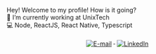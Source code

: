 

Hey! Welcome to my profile! How is it going? <br>
🚀 I’m currently working at UnixTech <br>
💻 Node, ReactJS, React Native, Typescript <br>

<p size=24px align="center">
   <a href="mailto:brunno.cesar@live.com">
    <img src="https://img.shields.io/badge/Email-Send-success" alt="E-mail" style="vertical-align:top; margin:6px 4px">
    </a> 
    
   <a href="https://www.linkedin.com/in/bruno-alarc%C3%A3o-271253103/">
    <img src="https://img.shields.io/badge/LinkedIn-Reach%20Me!-informational" alt="LinkedIn" style="vertical-align:top; margin:6px 4px; size:14px">
    </a> 
</p>
